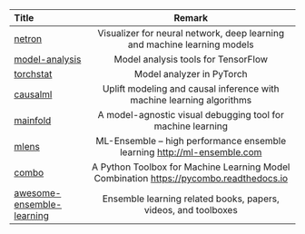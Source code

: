 | Title | Remark |
| :---- | :----: |
| [netron](https://github.com/lutzroeder/Netron) | Visualizer for neural network, deep learning and machine learning models   |
| [model-analysis](https://github.com/tensorflow/model-analysis) | Model analysis tools for TensorFlow |
| [torchstat](https://github.com/Swall0w/torchstat) | Model analyzer in PyTorch |
| [causalml](https://github.com/uber/causalml) | Uplift modeling and causal inference with machine learning algorithms |
| [mainfold](https://github.com/uber/manifold) | A model-agnostic visual debugging tool for machine learning |
|[mlens](https://github.com/flennerhag/mlens)|ML-Ensemble – high performance ensemble learning http://ml-ensemble.com|
|[combo](https://github.com/yzhao062/combo)|A Python Toolbox for Machine Learning Model Combination https://pycombo.readthedocs.io|
|[awesome-ensemble-learning](https://github.com/yzhao062/awesome-ensemble-learning)|Ensemble learning related books, papers, videos, and toolboxes|

